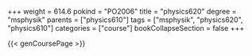 +++
weight = 614.6
pokind = "PO2006"
title = "physics620"
degree = "msphysik"
parents = ["physics610"]
tags = ["msphysik", "physics620", "physics610"]
categories = ["course"]
bookCollapseSection = false
+++

{{< genCoursePage >}}
